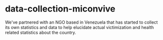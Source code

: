 # data-collection-miconvive
We've partnered with an NGO based in Venezuela that has started to collect its own statistics and data to help elucidate actual victimization and health related statistics about the country. 
